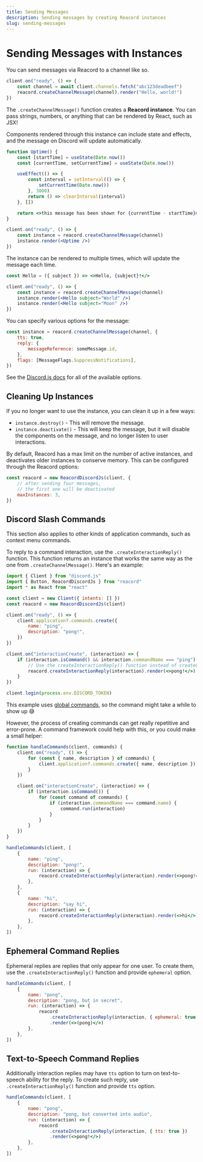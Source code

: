 ```yaml
---
title: Sending Messages
description: Sending messages by creating Reacord instances
slug: sending-messages
---
```


# Sending Messages with Instances

You can send messages via Reacord to a channel like so.

```jsx
client.on("ready", () => {
	const channel = await client.channels.fetch("abc123deadbeef")
	reacord.createChannelMessage(channel).render("Hello, world!")
})
```

The `.createChannelMessage()` function creates a **Reacord instance**. You can pass strings, numbers, or anything that can be rendered by React, such as JSX!

Components rendered through this instance can include state and effects, and the message on Discord will update automatically.

```jsx
function Uptime() {
	const [startTime] = useState(Date.now())
	const [currentTime, setCurrentTime] = useState(Date.now())

	useEffect(() => {
		const interval = setInterval(() => {
			setCurrentTime(Date.now())
		}, 3000)
		return () => clearInterval(interval)
	}, [])

	return <>this message has been shown for {currentTime - startTime}ms</>
}

client.on("ready", () => {
	const instance = reacord.createChannelMessage(channel)
	instance.render(<Uptime />)
})
```

The instance can be rendered to multiple times, which will update the message each time.

```jsx
const Hello = ({ subject }) => <>Hello, {subject}!</>

client.on("ready", () => {
	const instance = reacord.createChannelMessage(channel)
	instance.render(<Hello subject="World" />)
	instance.render(<Hello subject="Moon" />)
})
```

You can specify various options for the message:

```jsx
const instance = reacord.createChannelMessage(channel, {
	tts: true,
	reply: {
		messageReference: someMessage.id,
	},
	flags: [MessageFlags.SuppressNotifications],
})
```

See the [Discord.js docs](https://discord.js.org/#/docs/discord.js/main/typedef/MessageCreateOptions) for all of the available options.

## Cleaning Up Instances

If you no longer want to use the instance, you can clean it up in a few ways:

- `instance.destroy()` - This will remove the message.
- `instance.deactivate()` - This will keep the message, but it will disable the components on the message, and no longer listen to user interactions.

By default, Reacord has a max limit on the number of active instances, and deactivates older instances to conserve memory. This can be configured through the Reacord options:

```js
const reacord = new ReacordDiscordJs(client, {
	// after sending four messages,
	// the first one will be deactivated
	maxInstances: 3,
})
```

## Discord Slash Commands

<aside>
This section also applies to other kinds of application commands, such as context menu commands.
</aside>

To reply to a command interaction, use the `.createInteractionReply()` function. This function returns an instance that works the same way as the one from `.createChannelMessage()`. Here's an example:

```jsx
import { Client } from "discord.js"
import { Button, ReacordDiscordJs } from "reacord"
import * as React from "react"

const client = new Client({ intents: [] })
const reacord = new ReacordDiscordJs(client)

client.on("ready", () => {
	client.application?.commands.create({
		name: "ping",
		description: "pong!",
	})
})

client.on("interactionCreate", (interaction) => {
	if (interaction.isCommand() && interaction.commandName === "ping") {
		// Use the createInteractionReply() function instead of createChannelMessage
		reacord.createInteractionReply(interaction).render(<>pong!</>)
	}
})

client.login(process.env.DISCORD_TOKEN)
```

<aside>
This example uses <a href="https://discord.com/developers/docs/interactions/application-commands#registering-a-command">global commands</a>, so the command might take a while to show up 😅
</aside>

However, the process of creating commands can get really repetitive and error-prone. A command framework could help with this, or you could make a small helper:

```jsx
function handleCommands(client, commands) {
	client.on("ready", () => {
		for (const { name, description } of commands) {
			client.application?.commands.create({ name, description })
		}
	})

	client.on("interactionCreate", (interaction) => {
		if (interaction.isCommand()) {
			for (const command of commands) {
				if (interaction.commandName === command.name) {
					command.run(interaction)
				}
			}
		}
	})
}
```

```jsx
handleCommands(client, [
	{
		name: "ping",
		description: "pong!",
		run: (interaction) => {
			reacord.createInteractionReply(interaction).render(<>pong!</>)
		},
	},
	{
		name: "hi",
		description: "say hi",
		run: (interaction) => {
			reacord.createInteractionReply(interaction).render(<>hi</>)
		},
	},
])
```

## Ephemeral Command Replies

Ephemeral replies are replies that only appear for one user. To create them, use the `.createInteractionReply()` function and provide `ephemeral` option.

```jsx
handleCommands(client, [
	{
		name: "pong",
		description: "pong, but in secret",
		run: (interaction) => {
			reacord
				.createInteractionReply(interaction, { ephemeral: true })
				.render(<>(pong)</>)
		},
	},
])
```

## Text-to-Speech Command Replies

Additionally interaction replies may have `tts` option to turn on text-to-speech ability for the reply. To create such reply, use `.createInteractionReply()` function and provide `tts` option.

```jsx
handleCommands(client, [
	{
		name: "pong",
		description: "pong, but converted into audio",
		run: (interaction) => {
			reacord
				.createInteractionReply(interaction, { tts: true })
				.render(<>pong!</>)
		},
	},
])
```
